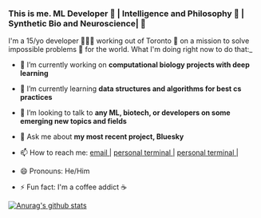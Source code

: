 ### This is me. ML Developer 🧠 | Intelligence and Philosophy 🤔 | Synthetic Bio and Neuroscience|  👋

I'm a 15/yo developer 🧑🏾‍💻 working out of Toronto 🍁 on a mission to solve impossible problems 🌅 for the world. What I'm doing right now to do that:_

- 🔭 I’m currently working on <strong> computational biology projects with deep learning </strong>
- 🌱 I’m currently learning <strong> data structures and algorithms for best cs practices </strong>
- 👯 I’m looking to talk to <strong> any ML, biotech, or developers on some emerging new topics and fields </strong>
- 💬 Ask me about <strong> my most recent project, Bluesky </strong>

- 📫 How to reach me: <a href="hello.devpatel@gmail.com"> email |</a> <a href="https://www.notion.so/devpatelio/Hello-World-This-is-me-Dev-Patel-8fca6655db1f45e09cfcb273da6fcab2"> personal terminal |</a> <a href="https://www.instagram.com/devpatelio/"> personal terminal |</a> 
- 😄 Pronouns: He/Him
- ⚡ Fun fact: I'm a coffee addict ☕️


[![Anurag's github stats](https://github-readme-stats.vercel.app/api?username=devpatelio)](https://github.com/anuraghazra/github-readme-stats)
